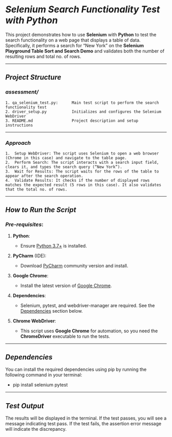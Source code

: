 # _Selenium Search Functionality Test with Python_

This project demonstrates how to use **Selenium** with **Python** to test the search functionality on a web page that displays a table of data. Specifically, it performs a search for “New York” on the **Selenium Playground Table Sort and Search Demo** and validates both the number of resulting rows and total no. of rows.

---
## _Project Structure_
### _assessment/_
    1. qa_selenium_test.py:      Main test script to perform the search functionality test
    2. driver_setup.py           Initializes and configures the Selenium WebDriver
    3. README.md                 Project description and setup instructions

---
### _Approach_
	1.	Setup WebDriver: The script uses Selenium to open a web browser (Chrome in this case) and navigate to the table page.
	2.	Perform Search: The script interacts with a search input field, clears it, and types the search query (“New York”).
	3.	Wait for Results: The script waits for the rows of the table to appear after the search operation.
	4.	Validate Results: It checks if the number of displayed rows matches the expected result (5 rows in this case). It also validates that the total no. of rows.

---
## _How to Run the Script_

### _Pre-requisites_:

1. **Python**:
   - Ensure [Python 3.7+](https://www.python.org/downloads/) is installed.

2. **PyCharm** (IDE):
   - Download [PyCharm](https://www.jetbrains.com/pycharm/download/) community version and install.

3. **Google Chrome**:
   - Install the latest version of [Google Chrome](https://www.google.com/chrome/).

4. **Dependencies**:
   - Selenium, pytest, and webdriver-manager are required. See the [Dependencies](#dependencies) section below.

5. **Chrome WebDriver**:
    - This script uses **Google Chrome** for automation, so you need the **ChromeDriver** executable to run the tests.

---
## _Dependencies_

You can install the required dependencies using pip by running the following command in your terminal:
* pip install selenium pytest

---
## _Test Output_

The results will be displayed in the terminal. If the test passes, you will see a message indicating test pass. If the test fails, the assertion error message will indicate the discrepancy.